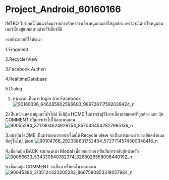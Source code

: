 # Project_Android_60160166
INTRO
โปรเจคนี้ได้แนวคิดมาจากการศึกษาการเลี้ยงหนูแฮมเตอ์ให้ถูกต้อง เพราะจะได้ทำให้หนูแฮมเตอร์นั้นอยู่แบบสบายด้วยวิธีเลี้ยงที่ดี

องค์ประกอบที่ใช้พัฒนา

1.Fragment

2.RecyclerView

3.Facebook Authen

4.RealtimeDatabase

5.Dialog


1. หน้าแรก
เป็นการ login ด้วย Facebook 
![90169336_646285902596693_989726117592039424_n](https://user-images.githubusercontent.com/59872336/77175990-049b3100-6af6-11ea-89c6-7ad8b5341d00.jpg)

2.เป็นหน้าแสดงเมนูและโปรไฟล์
ซึ่งมีปุ่ม HOME ในการเข้าสู่วิธีการเลี้ยงแฮมเตอร์ที่ถูกต้อง และ ปุ่ท COMMENT เป็นการเข้าไปให้คะแนนแอพ
![90055294_3717804624928754_8570434542827995136_n](https://user-images.githubusercontent.com/59872336/77176813-2f39b980-6af7-11ea-9b89-634d92a42b6d.jpg)

3.หน้าปุ่ม HOME เป็นการแสดงรายการโดยใช้ Recycle view
จะเป็นการแสดงรายละเอียดทั้งหมดที่อยู่ในไฟล์ json
![90104766_292338631752404_5727714574300348416_n](https://user-images.githubusercontent.com/59872336/77176922-5a240d80-6af7-11ea-81c5-5fd8e337074f.jpg)

4.เมื่อกดปุ่ม BACK
จะแสดงหน้า Modal เพื่อสอบถามการยืนยันการกลับสู่หน้าหลัก 
![90066633_534330540782374_3268026558098440192_n](https://user-images.githubusercontent.com/59872336/77177052-7e7fea00-6af7-11ea-91e9-535d083d979e.jpg)

5.เมื่อกดปุ่ม COMMENT 
จะเป็นการให้กดโหวตคะแนน
![90045380_3135124423205233_8667580853318057984_n](https://user-images.githubusercontent.com/59872336/77177302-d9b1dc80-6af7-11ea-84d9-4bed136292f3.jpg)

